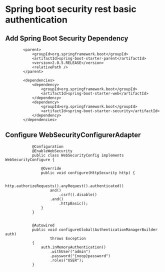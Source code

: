 #	Spring boot security rest basic authentication 


## Add Spring Boot Security Dependency


			<parent>
				<groupId>org.springframework.boot</groupId>
				<artifactId>spring-boot-starter-parent</artifactId>
				<version>2.0.5.RELEASE</version>
				<relativePath />
			</parent>
			 
			<dependencies>
				<dependency>
					<groupId>org.springframework.boot</groupId>
					<artifactId>spring-boot-starter-web</artifactId>
				</dependency>
				<dependency>
					<groupId>org.springframework.boot</groupId>
					<artifactId>spring-boot-starter-security</artifactId>
				</dependency>
			</dependencies>
			
			
##	 Configure WebSecurityConfigurerAdapter


			
				@Configuration
				@EnableWebSecurity
				public class WebSecurityConfig implements WebSecurityConfigure {
				
					@Override
					public void configure(HttpSecurity http) {
					
						http.authorizeRequests().anyRequest().authenticated()
						and()
							.csrf().disable()
						.and()
							.httpBasic();
					}
				}
				
				
				@Autowired
				public void configureGlobal(AuthenticationManagerBuilder auth)
						throws Exception
				{
					auth.inMemoryAuthentication()
						.withUser("admin")
						.password("{noop}password")
						.roles("USER");
				}